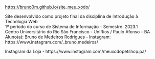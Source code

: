 https://bruno0m.github.io/site_meu_xodo/

<p>Site desenvolvido como projeto final da disciplina de Introdução à Tecnologia Web<br>
    1º período do curso de Sistema de Informação - Semestre: 2023.1<br>
    Centro Universitário do Rio São Francisco - UniRios / Paulo Afonso - BA<br>
    Aluno(a): Bruno de Medeiros Rodrigues - Instagram: https://www.instagram.com/_bruno.medeiros/<p>
    Instagram da Loja - https://www.instagram.com/meuxodopetshop.pa/
